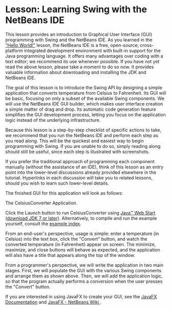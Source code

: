 
# Lesson: Learning Swing with the NetBeans IDE

This lesson provides an introduction to Graphical User Interface (GUI) programming with Swing and the NetBeans IDE. As you learned in the 
["Hello World!"](../../getStarted/cupojava/netbeans.html) lesson, the NetBeans IDE is a free, open-source, cross-platform integrated development environment with built-in support for the Java programming language. It offers many advantages over coding with a text editor; we recommend its use whenever possible. If you have not yet read the above lesson, please take a moment to do so now. It provides valuable information about downloading and installing the JDK and NetBeans IDE.

The goal of this lesson is to introduce the Swing API by designing a simple application that converts temperature from Celsius to Fahrenheit. Its GUI will be basic, focusing on only a subset of the available Swing components. We will use the NetBeans IDE GUI builder, which makes user interface creation a simple matter of drag and drop. Its automatic code generation feature simplifies the GUI development process, letting you focus on the application logic instead of the underlying infrastructure.

Because this lesson is a step-by-step checklist of specific actions to take, we recommend that you run the NetBeans IDE and perform each step as you read along. This will be the quickest and easiest way to begin programming with Swing. If you are unable to do so, simply reading along should still be useful, since each step is illustrated with screenshots.

If you prefer the traditional approach of programming each component manually (without the assistance of an IDE), think of this lesson as an entry point into the lower-level discussions already provided elsewhere in the tutorial. Hyperlinks in each discussion will take you to related lessons, should you wish to learn such lower-level details.

The finished GUI for this application will look as follows:

The CelsiusConverter Application.

Click the Launch button to run CelsiusConverter using 
[Java&#8482; Web Start](http://www.oracle.com/technetwork/java/javase/javawebstart/index.html) ([download JDK 7 or later](http://www.oracle.com/technetwork/java/javase/downloads/index.html)). Alternatively, to compile and run the example yourself, consult the [example index](../examples/learn/index.html#CelsiusConverter).

From an end-user's perspective, usage is simple: enter a temperature (in Celsius) into the text box, click the "Convert" button, and watch the converted temperature (in Fahrenheit) appear on screen. The minimize, maximize, and close buttons will behave as expected, and the application will also have a title that appears along the top of the window.

From a programmer's perspective, we will write the application in two main stages. First, we will populate the GUI with the various Swing components and arrange them as shown above. Then, we will add the application logic, so that the program actually performs a conversion when the user presses the "Convert" button.

If you are interested in using JavaFX to create your GUI, see the
[JavaFX Documentation](https://docs.oracle.com/javase/8/javase-clienttechnologies.htm) and
[JavaFX - NetBeans Wiki ](http://wiki.netbeans.org/JavaFX).

